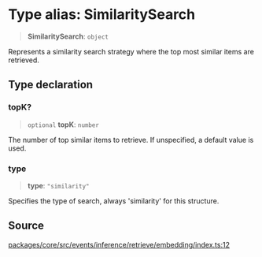 # Type alias: SimilaritySearch

> **SimilaritySearch**: `object`

Represents a similarity search strategy where the top most similar items are retrieved.

## Type declaration

### topK?

> `optional` **topK**: `number`

The number of top similar items to retrieve. If unspecified, a default value is used.

### type

> **type**: `"similarity"`

Specifies the type of search, always 'similarity' for this structure.

## Source

[packages/core/src/events/inference/retrieve/embedding/index.ts:12](https://github.com/VictorS67/encre/blob/c09849eb59af073bf23be826a912f2ba4f635f93/packages/core/src/events/inference/retrieve/embedding/index.ts#L12)
